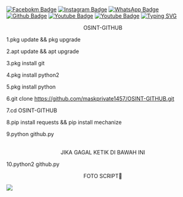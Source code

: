 [![Facebokm Badge](https://img.shields.io/badge/-facebook.demias-blue?style=flat&logo=Facebook&logoColor=white&link=https://www.facebook.com/profile.php?id=100055386134167.qwerty69/)](https://www.facebook.com/profile.php?id=100055386134167.qwerty69) [![Instagram Badge](https://img.shields.io/badge/-instagram.demias_-f01397?style=flat&logo=Instagram&logoColor=white&link=https://www.instagram.com/mask_private1457.qwerty_/)](https://www.instagram.com/mask_private1457.qwerty_/) [![WhatsApp Badge](https://img.shields.io/badge/-6289667838732-green?style=flat&logo=WhatsApp&logoColor=white&link=https://wa.me/6289667838732/)](https://wa.me/6289667838732/) [![Github Badge](https://img.shields.io/badge/-maskprivate1457-black?style=flat&logo=Github&logoColor=white&link=https://github.com/maskprivate1457/)](https://github.com/maskprivate1457) [![Youtube Badge](https://img.shields.io/badge/-Learn&Tutorial-red?style=flat&logo=Youtube&logoColor=white&link=https://youtube.com/@LearnTutorial864.qwerty69/)](https://youtube.com/@LearnTutorial864.qwerty69) [![Youtube Badge](https://img.shields.io/badge/-TutorialTermux-red?style=flat&logo=Youtube&logoColor=white&link=https://youtube.com/@TutorialTermux.qwerty69/)](https://youtube.com/@TutorialTermux.qwerty69)
[![Typing SVG](https://readme-typing-svg.herokuapp.com?font=Koulen&size=25&duration=5000&color=light&center=true&vCenter=true&multiline=true&width=600&lines=Osint+-+Github+,Jangan+Lupa+Follow+Dan+Kasih+Star)](https://git.io/typing-svg)
<p align="center">OSINT-GITHUB</p>

1.pkg update && pkg upgrade 

2.apt update && apt upgrade 

3.pkg install git 

4.pkg install python2 

5.pkg install python 

6.git clone https://github.com/maskprivate1457/OSINT-GITHUB.git

7.cd OSINT-GITHUB

8.pip install requests && pip install mechanize 

9.python github.py 
<br>
<br>
<p align="center">JIKA GAGAL KETIK DI BAWAH INI</p>

10.python2 github.py 

<p align="center">FOTO SCRIPT🗿</p>
<img src="https://d.top4top.io/p_2578eanxs0.jpg"</img>

